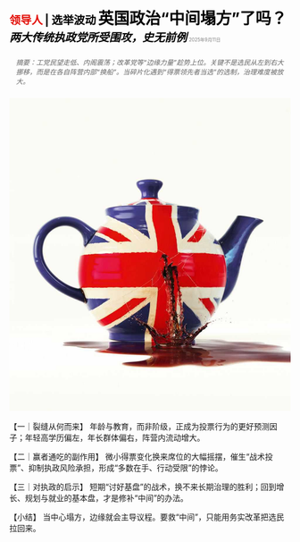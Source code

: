 <span style="color:#E3120B; font-size:14.9pt; font-weight:bold;">领导人</span> <span style="color:#000000; font-size:14.9pt; font-weight:bold;">| 选举波动</span>
<span style="color:#000000; font-size:21.0pt; font-weight:bold;">英国政治“中间塌方”了吗？</span>
<span style="color:#000000; font-size:14.9pt; font-weight:bold; font-style:italic;">两大传统执政党所受围攻，史无前例</span>
<span style="color:#808080; font-size:6.2pt;">2025年9月11日</span>

<div style="padding:8px 12px; color:#666; font-size:9.0pt; font-style:italic; margin:12px 0;">摘要：工党民望走低、内阁震荡；改革党等“边缘力量”趁势上位。关键不是选民从左到右大挪移，而是在各自阵营内部“换船”。当碎片化遇到“得票领先者当选”的选制，治理难度被放大。</div>

![](../images/009_Is_British_politics_broken_Its_centre_is_cracking/p0035_img01.jpeg)

【一｜裂缝从何而来】
年龄与教育，而非阶级，正成为投票行为的更好预测因子；年轻高学历偏左，年长群体偏右，阵营内流动增大。

【二｜赢者通吃的副作用】
微小得票变化换来席位的大幅摇摆，催生“战术投票”、抑制执政风险承担，形成“多数在手、行动受限”的悖论。

【三｜对执政的启示】
短期“讨好基盘”的战术，换不来长期治理的胜利；回到增长、规划与就业的基本盘，才是修补“中间”的办法。

【小结】
当中心塌方，边缘就会主导议程。要救“中间”，只能用务实改革把选民拉回来。




